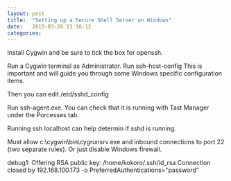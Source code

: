 ```yaml
---
layout: post
title:  "Setting up a Secure Shell Server on Windows"
date:   2015-03-28 13:16:12
categories: 
---
```

Install Cygwin and be sure to tick the box for openssh.

Run a Cygwin terminal as Administrator.
Run ssh-host-config This is important and will guide you through some Windows specific configuration items.

Then you can edit /etd/sshd_config

Run ssh-agent.exe. You can check that it is running with Tast Manager under the Porcesses tab.


Running ssh localhost can help determin if sshd is running.

Must allow c:\cygwin\bin\cygrunsrv.exe and inbound connections to port 22 (two separate rules). Or just disable Windows firewall.

debug1: Offering RSA public key: /home/kokoro/.ssh/id_rsa
Connection closed by 192.168.100.173
-o PreferredAuthentications="password" 
